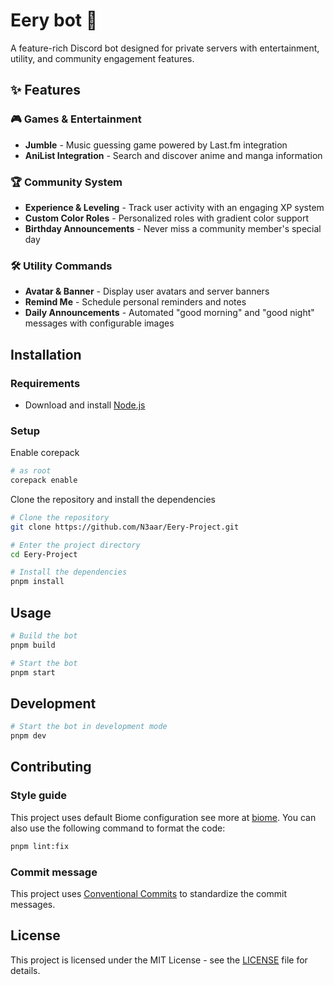 # Eery bot 🤖

A feature-rich Discord bot designed for private servers with entertainment, utility, and community engagement features.

## ✨ Features

### 🎮 Games & Entertainment

- **Jumble** - Music guessing game powered by Last.fm integration
- **AniList Integration** - Search and discover anime and manga information

### 🏆 Community System

- **Experience & Leveling** - Track user activity with an engaging XP system
- **Custom Color Roles** - Personalized roles with gradient color support
- **Birthday Announcements** - Never miss a community member's special day

### 🛠️ Utility Commands

- **Avatar & Banner** - Display user avatars and server banners
- **Remind Me** - Schedule personal reminders and notes
- **Daily Announcements** - Automated "good morning" and "good night" messages with configurable images

## Installation

### Requirements

- Download and install [Node.js](https://nodejs.org/en/download/)

### Setup

Enable corepack

```bash
# as root
corepack enable
```

Clone the repository and install the dependencies

```bash
# Clone the repository
git clone https://github.com/N3aar/Eery-Project.git

# Enter the project directory
cd Eery-Project

# Install the dependencies
pnpm install
```

## Usage

```bash
# Build the bot
pnpm build

# Start the bot
pnpm start
```

## Development

```bash
# Start the bot in development mode
pnpm dev
```

## Contributing

### Style guide

This project uses default Biome configuration see more at [biome](https://biomejs.dev/). You can also use the following command to format the code:

```bash
pnpm lint:fix
```

### Commit message

This project uses [Conventional Commits](https://www.conventionalcommits.org/en/v1.0.0/) to standardize the commit messages.

## License

This project is licensed under the MIT License - see the [LICENSE](LICENSE) file for details.
